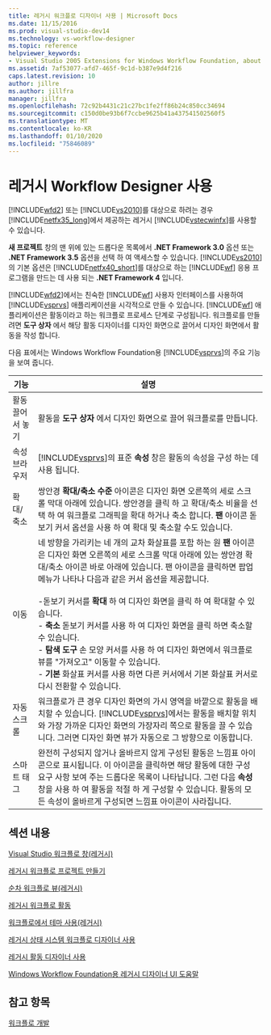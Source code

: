 ```yaml
---
title: 레거시 워크플로 디자이너 사용 | Microsoft Docs
ms.date: 11/15/2016
ms.prod: visual-studio-dev14
ms.technology: vs-workflow-designer
ms.topic: reference
helpviewer_keywords:
- Visual Studio 2005 Extensions for Windows Workflow Foundation, about
ms.assetid: 7af53077-afd7-465f-9c1d-b387e9d4f216
caps.latest.revision: 10
author: jillre
ms.author: jillfra
manager: jillfra
ms.openlocfilehash: 72c92b4431c21c27bc1fe2ff86b24c850cc34694
ms.sourcegitcommit: c150d0be93b6f7ccbe9625b41a437541502560f5
ms.translationtype: MT
ms.contentlocale: ko-KR
ms.lasthandoff: 01/10/2020
ms.locfileid: "75846089"
---
```

# <a name="using-the-legacy-workflow-designer"></a>레거시 Workflow Designer 사용
[!INCLUDE[wfd2](../includes/wfd2-md.md)] 또는 [!INCLUDE[vs2010](../includes/vs2010-md.md)]를 대상으로 하려는 경우 [!INCLUDE[netfx35_long](../includes/netfx35-long-md.md)]에서 제공하는 레거시 [!INCLUDE[vstecwinfx](../includes/vstecwinfx-md.md)]를 사용할 수 있습니다.

 **새 프로젝트** 창의 맨 위에 있는 드롭다운 목록에서 **.NET Framework 3.0** 옵션 또는 **.NET Framework 3.5** 옵션을 선택 하 여 액세스할 수 있습니다. [!INCLUDE[vs2010](../includes/vs2010-md.md)]의 기본 옵션은 [!INCLUDE[netfx40_short](../includes/netfx40-short-md.md)]를 대상으로 하는 [!INCLUDE[wf](../includes/wf-md.md)] 응용 프로그램을 만드는 데 사용 되는 **.NET Framework 4** 입니다.

 [!INCLUDE[wfd2](../includes/wfd2-md.md)]에서는 친숙한 [!INCLUDE[wf](../includes/wf-md.md)] 사용자 인터페이스를 사용하여 [!INCLUDE[vsprvs](../includes/vsprvs-md.md)] 애플리케이션을 시각적으로 만들 수 있습니다. [!INCLUDE[wf](../includes/wf-md.md)] 애플리케이션은 활동이라고 하는 워크플로 프로세스 단계로 구성됩니다. 워크플로를 만들려면 **도구 상자** 에서 해당 활동 디자이너를 디자인 화면으로 끌어서 디자인 화면에서 활동을 작성 합니다.

 다음 표에서는 Windows Workflow Foundation용 [!INCLUDE[vsprvs](../includes/vsprvs-md.md)]의 주요 기능을 보여 줍니다.

|기능|설명|
|-------------|-----------------|
|활동 끌어서 놓기|활동을 **도구 상자** 에서 디자인 화면으로 끌어 워크플로를 만듭니다.|
|속성 브라우저|[!INCLUDE[vsprvs](../includes/vsprvs-md.md)]의 표준 **속성** 창은 활동의 속성을 구성 하는 데 사용 됩니다.|
|확대/축소|쌍안경 **확대/축소 수준** 아이콘은 디자인 화면 오른쪽의 세로 스크롤 막대 아래에 있습니다. 쌍안경을 클릭 하 고 확대/축소 비율을 선택 하 여 워크플로 그래픽을 확대 하거나 축소 합니다. **팬** 아이콘 돋보기 커서 옵션을 사용 하 여 확대 및 축소할 수도 있습니다.|
|이동|네 방향을 가리키는 네 개의 교차 화살표를 포함 하는 원 **팬** 아이콘은 디자인 화면 오른쪽의 세로 스크롤 막대 아래에 있는 쌍안경 확대/축소 아이콘 바로 아래에 있습니다. 팬 아이콘을 클릭하면 팝업 메뉴가 나타나 다음과 같은 커서 옵션을 제공합니다.<br /><br /> -돋보기 커서를 **확대** 하 여 디자인 화면을 클릭 하 여 확대할 수 있습니다.<br />- **축소** 돋보기 커서를 사용 하 여 디자인 화면을 클릭 하면 축소할 수 있습니다.<br />- **탐색 도구** 손 모양 커서를 사용 하 여 디자인 화면에서 워크플로 뷰를 "가져오고" 이동할 수 있습니다.<br />- **기본** 화살표 커서를 사용 하면 다른 커서에서 기본 화살표 커서로 다시 전환할 수 있습니다.|
|자동 스크롤|워크플로가 큰 경우 디자인 화면의 가시 영역을 바깥으로 활동을 배치할 수 있습니다. [!INCLUDE[vsprvs](../includes/vsprvs-md.md)]에서는 활동을 배치할 위치와 가장 가까운 디자인 화면의 가장자리 쪽으로 활동을 끌 수 있습니다. 그러면 디자인 화면 뷰가 자동으로 그 방향으로 이동합니다.|
|스마트 태그|완전히 구성되지 않거나 올바르지 않게 구성된 활동은 느낌표 아이콘으로 표시됩니다. 이 아이콘을 클릭하면 해당 활동에 대한 구성 요구 사항 보여 주는 드롭다운 목록이 나타납니다. 그런 다음 **속성** 창을 사용 하 여 활동을 적절 하 게 구성할 수 있습니다. 활동의 모든 속성이 올바르게 구성되면 느낌표 아이콘이 사라집니다.|

## <a name="in-this-section"></a>섹션 내용
 [Visual Studio 워크플로 창(레거시)](../workflow-designer/visual-studio-workflow-windows-legacy.md)

 [레거시 워크플로 프로젝트 만들기](../workflow-designer/creating-legacy-workflow-projects.md)

 [순차 워크플로 뷰(레거시)](../workflow-designer/sequential-workflow-views-legacy.md)

 [레거시 워크플로 활동](../workflow-designer/legacy-workflow-activities.md)

 [워크플로에서 테마 사용(레거시)](../workflow-designer/using-themes-in-workflows-legacy.md)

 [레거시 상태 시스템 워크플로 디자이너 사용](../workflow-designer/using-the-legacy-state-machine-workflow-designer.md)

 [레거시 활동 디자이너 사용](../workflow-designer/using-the-legacy-activity-designer.md)

 [Windows Workflow Foundation용 레거시 디자이너 UI 도움말](../workflow-designer/legacy-designer-for-windows-workflow-foundation-ui-help.md)

## <a name="see-also"></a>참고 항목
 [워크플로 개발](https://msdn2.microsoft.com/library/bb628448.aspx)
